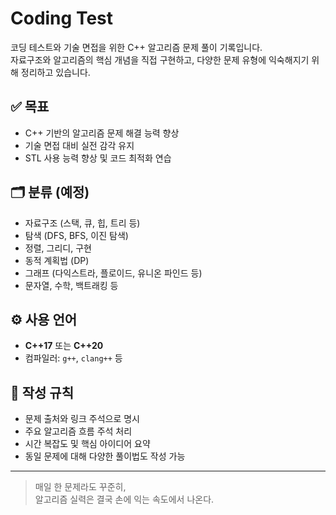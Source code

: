 # Coding Test

코딩 테스트와 기술 면접을 위한 C++ 알고리즘 문제 풀이 기록입니다.  
자료구조와 알고리즘의 핵심 개념을 직접 구현하고, 다양한 문제 유형에 익숙해지기 위해 정리하고 있습니다.

## ✅ 목표

- C++ 기반의 알고리즘 문제 해결 능력 향상
- 기술 면접 대비 실전 감각 유지
- STL 사용 능력 향상 및 코드 최적화 연습

## 🗂️ 분류 (예정)

- 자료구조 (스택, 큐, 힙, 트리 등)
- 탐색 (DFS, BFS, 이진 탐색)
- 정렬, 그리디, 구현
- 동적 계획법 (DP)
- 그래프 (다익스트라, 플로이드, 유니온 파인드 등)
- 문자열, 수학, 백트래킹 등

## ⚙️ 사용 언어

- **C++17** 또는 **C++20**
- 컴파일러: `g++`, `clang++` 등

## 📝 작성 규칙

- 문제 출처와 링크 주석으로 명시
- 주요 알고리즘 흐름 주석 처리
- 시간 복잡도 및 핵심 아이디어 요약
- 동일 문제에 대해 다양한 풀이법도 작성 가능

---

> 매일 한 문제라도 꾸준히,  
> 알고리즘 실력은 결국 손에 익는 속도에서 나온다.



